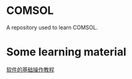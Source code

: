 # COMSOL
A repository used to learn COMSOL.

# Some learning material
[软件的基础操作教程](https://www.bilibili.com/video/av69895027/?from=search&seid=3590355137280479009)
